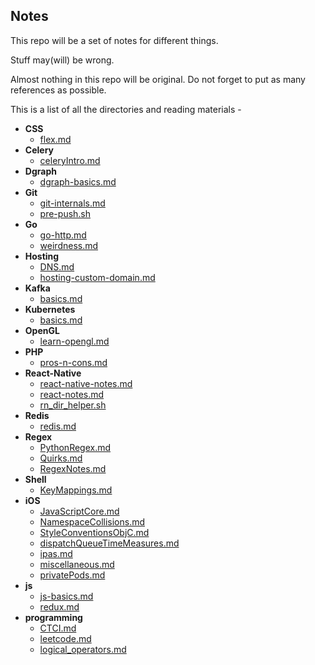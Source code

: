 ## Notes
This repo will be a set of notes for different things.

Stuff may(will) be wrong. 

Almost nothing in this repo will be original. Do not forget to put as many references as possible.

This is a list of all the directories and reading materials - 

<!-- LABEL_BEGIN -->
- **CSS**
  - [flex.md](https://github.com/gnithin/Notes/tree/master/Notes/CSS/flex.md)
- **Celery**
  - [celeryIntro.md](https://github.com/gnithin/Notes/tree/master/Notes/Celery/celeryIntro.md)
- **Dgraph**
  - [dgraph-basics.md](https://github.com/gnithin/Notes/tree/master/Notes/Dgraph/dgraph-basics.md)
- **Git**
  - [git-internals.md](https://github.com/gnithin/Notes/tree/master/Notes/Git/git-internals.md)
  - [pre-push.sh](https://github.com/gnithin/Notes/tree/master/Notes/Git/pre-push.sh)
- **Go**
  - [go-http.md](https://github.com/gnithin/Notes/tree/master/Notes/Go/go-http.md)
  - [weirdness.md](https://github.com/gnithin/Notes/tree/master/Notes/Go/weirdness.md)
- **Hosting**
  - [DNS.md](https://github.com/gnithin/Notes/tree/master/Notes/Hosting/DNS.md)
  - [hosting-custom-domain.md](https://github.com/gnithin/Notes/tree/master/Notes/Hosting/hosting-custom-domain.md)
- **Kafka**
  - [basics.md](https://github.com/gnithin/Notes/tree/master/Notes/Kafka/basics.md)
- **Kubernetes**
  - [basics.md](https://github.com/gnithin/Notes/tree/master/Notes/Kubernetes/basics.md)
- **OpenGL**
  - [learn-opengl.md](https://github.com/gnithin/Notes/tree/master/Notes/OpenGL/learn-opengl.md)
- **PHP**
  - [pros-n-cons.md](https://github.com/gnithin/Notes/tree/master/Notes/PHP/pros-n-cons.md)
- **React-Native**
  - [react-native-notes.md](https://github.com/gnithin/Notes/tree/master/Notes/React-Native/react-native-notes.md)
  - [react-notes.md](https://github.com/gnithin/Notes/tree/master/Notes/React-Native/react-notes.md)
  - [rn_dir_helper.sh](https://github.com/gnithin/Notes/tree/master/Notes/React-Native/rn_dir_helper.sh)
- **Redis**
  - [redis.md](https://github.com/gnithin/Notes/tree/master/Notes/Redis/redis.md)
- **Regex**
  - [PythonRegex.md](https://github.com/gnithin/Notes/tree/master/Notes/Regex/PythonRegex.md)
  - [Quirks.md](https://github.com/gnithin/Notes/tree/master/Notes/Regex/Quirks.md)
  - [RegexNotes.md](https://github.com/gnithin/Notes/tree/master/Notes/Regex/RegexNotes.md)
- **Shell**
  - [KeyMappings.md](https://github.com/gnithin/Notes/tree/master/Notes/Shell/KeyMappings.md)
- **iOS**
  - [JavaScriptCore.md](https://github.com/gnithin/Notes/tree/master/Notes/iOS/JavaScriptCore.md)
  - [NamespaceCollisions.md](https://github.com/gnithin/Notes/tree/master/Notes/iOS/NamespaceCollisions.md)
  - [StyleConventionsObjC.md](https://github.com/gnithin/Notes/tree/master/Notes/iOS/StyleConventionsObjC.md)
  - [dispatchQueueTimeMeasures.md](https://github.com/gnithin/Notes/tree/master/Notes/iOS/dispatchQueueTimeMeasures.md)
  - [ipas.md](https://github.com/gnithin/Notes/tree/master/Notes/iOS/ipas.md)
  - [miscellaneous.md](https://github.com/gnithin/Notes/tree/master/Notes/iOS/miscellaneous.md)
  - [privatePods.md](https://github.com/gnithin/Notes/tree/master/Notes/iOS/privatePods.md)
- **js**
  - [js-basics.md](https://github.com/gnithin/Notes/tree/master/Notes/js/js-basics.md)
  - [redux.md](https://github.com/gnithin/Notes/tree/master/Notes/js/redux.md)
- **programming**
  - [CTCI.md](https://github.com/gnithin/Notes/tree/master/Notes/programming/CTCI.md)
  - [leetcode.md](https://github.com/gnithin/Notes/tree/master/Notes/programming/leetcode.md)
  - [logical_operators.md](https://github.com/gnithin/Notes/tree/master/Notes/programming/logical_operators.md)

<!-- LABEL_END -->